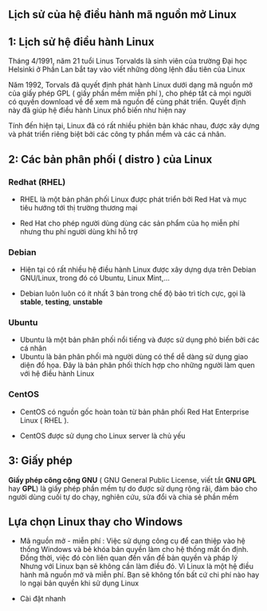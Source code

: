 ## Lịch sử của hệ điều hành mã nguồn mở Linux

## 1: Lịch sử hệ điều hành Linux

Tháng 4/1991, năm 21 tuổi Linus Torvalds là sinh viên của trường Đại học Helsinki ở Phần Lan bắt tay vào viết những dòng lệnh đầu tiên của Linux

Năm 1992, Torvals đã quyết định phát hành Linux dưới dạng mã nguồn mở của giấy phép GPL ( giấy phần mềm miễn phí ), cho phép tất cả mọi người có quyền download về để xem mã nguồn để cùng phát triển. Quyết định này đã giúp hệ điều hành Linux phổ biến như hiện nay

Tính đến hiện tại, Linux đã có rất nhiều phiên bản khác nhau, được xây dựng và phát triển riêng biệt bởi các công ty phần mềm và các cá nhân. 

## 2: Các bản phân phối ( distro ) của Linux

### Redhat (RHEL)

- RHEL là một bản phân phối Linux được phát triển bởi Red Hat và mục tiêu hướng tới thị trường thương mại

- Red Hat cho phép người dùng dùng các sản phẩm của họ miễn phí nhưng thu phí người dùng khi hỗ trợ

### Debian

- Hiện tại có rất nhiều hệ điều hành Linux được xây dựng dựa trên Debian GNU/Linux, trong đó có Ubuntu, Linux Mint,...

- Debian luôn luôn có ít nhất 3 bản trong chế độ bảo trì tích cực, gọi là **stable**, **testing**, **unstable**

### Ubuntu

- Ubuntu là một bản phân phối nổi tiếng và được sử dụng phỏ biến bởi các cá nhân
- Ubuntu là bản phân phối mà người dùng có thể dễ dàng sử dụng giao diện đồ họa. Đây là bản phân phối thích hợp cho những người làm quen với hệ điều hành Linux

### CentOS

- CentOS có nguồn gốc hoàn toàn từ bản phân phối Red Hat Enterprise Linux ( RHEL ). 

- CentOS được sử dụng cho Linux server là chủ yếu

## 3: Giấy phép

**Giấy phép công cộng GNU** ( GNU General Public License, viết tắt **GNU GPL** hay **GPL**) là giấy phép phần mềm tự do được sử dụng rộng rãi, đảm bảo cho người dùng cuối tự do chạy, nghiên cứu, sửa đổi và chia sẻ phần mềm

## Lựa chọn Linux thay cho Windows

- Mã nguồn mở - miễn phí : Việc sử dụng công cụ để can thiệp vào hệ thống Windows và bẻ khóa bản quyền làm cho hệ thống mất ổn định. Đồng thời, việc đó còn liên quan đến vấn đề bản quyền và pháp lý
   Nhưng với Linux bạn sẽ không cần làm điều đó. Vì Linux là một hệ điều hành mã nguồn mở và miễn phí. Bạn sẽ không tốn bất cứ chi phí nào hay lo ngại bản quyền khi sử dụng Linux

- Cài đặt nhanh
